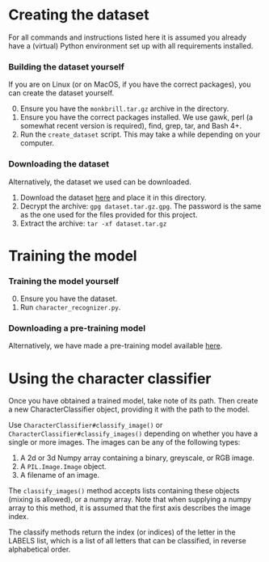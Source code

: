 # Creating the dataset

For all commands and instructions listed here it is assumed you already have a (virtual) Python environment set up with all requirements installed.

### Building the dataset yourself

If you are on Linux (or on MacOS, if you have the correct packages), you can create the dataset yourself.

0) Ensure you have the `monkbrill.tar.gz` archive in the directory.
1) Ensure you have the correct packages installed. We use gawk, perl (a somewhat recent version is required), find,
   grep, tar, and Bash 4+.
2) Run the `create_dataset` script. This may take a while depending on your computer.

### Downloading the dataset

Alternatively, the dataset we used can be
downloaded.
1) Download the dataset [here](https://drive.google.com/file/d/1vGRhvtpekVbUJHr4rDKENgw6Q6hbbiKh/view) and place it in this directory.
2) Decrypt the archive: `gpg dataset.tar.gz.gpg`. The password is the same as the one used for the files provided for this project.
3) Extract the archive: `tar -xf dataset.tar.gz`


# Training the model

### Training the model yourself
0) Ensure you have the dataset.
1) Run `character_recognizer.py`.

### Downloading a pre-training model
Alternatively, we have made a pre-training model available [here](https://drive.google.com/file/d/1utDs6NSGYzpgvAll2yvAOp1SF-z6ydza/view?usp=sharing).

# Using the character classifier
Once you have obtained a trained model, take note of its path. Then create a new CharacterClassifier object, providing it with the path to the model.

Use `CharacterClassifier#classify_image()` or `CharacterClassifier#classify_images()` depending on whether you have a single or more images. The images can be any of the following types:
   1) A 2d or 3d Numpy array containing a binary, greyscale, or RGB image.
   2) A `PIL.Image.Image` object.
   3) A filename of an image.

The `classify_images()` method accepts lists containing these objects (mixing is allowed), or a numpy array. Note that when supplying a numpy array to this method, it is assumed that the first axis describes the image index.

The classify methods return the index (or indices) of the letter in the LABELS list, which is a list of all letters that can be classified, in reverse alphabetical order.

